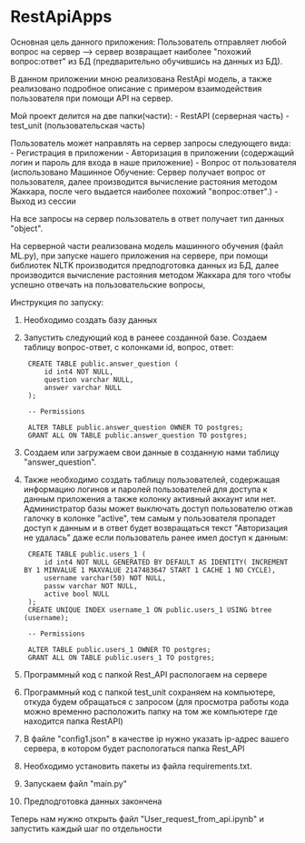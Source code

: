 # RestApiApps

Основная цель данного приложения: Пользователь отправляет любой вопрос на сервер --> сервер возвращает наиболее "похожий вопрос:ответ" из БД (предварительно обучившись на данных из БД).

В данном приложении мною реализована RestApi модель, а также реализовано подробное описание с примером взаимодействия пользователя при помощи API на сервер.

Мой проект делится на две папки(части):
        - RestAPI (серверная часть)
        - test_unit (пользовательская часть)

        
Пользователь может направлять на сервер запросы следующего вида: 
        - Регистрация в приложении
        - Авторизация в приложении (содержащий логин и пароль для входа в наше приложение)
        - Вопрос от пользователя (использовано Машинное Обучение: Сервер получает вопрос от пользователя, далее производится вычисление растояния                                                                                 методом Жаккара, после чего выдается наиболее похожий "вопрос:ответ".)
        - Выход из сессии

На все запросы на сервер пользователь в ответ получает тип данных "object".


На серверной части реализована модель машинного обучения (файл ML.py), при запуске нашего приложения на сервере, при помощи библиотек NLTK производится предподготовка данных из БД, далее производится вычисление растояния методом Жаккара для того чтобы успешно отвечать на пользовательские вопросы,



Инструкция по запуску:
1) Необходимо создать базу данных
2) Запустить следующий код в ранеее созданной базе. Создаем таблицу вопрос-ответ, с колонками id, вопрос, ответ:

        CREATE TABLE public.answer_question (
        	id int4 NOT NULL,
        	question varchar NULL,
        	answer varchar NULL
        );
        
        -- Permissions
        
        ALTER TABLE public.answer_question OWNER TO postgres;
        GRANT ALL ON TABLE public.answer_question TO postgres;

3) Создаем или загружаем свои данные в созданную нами таблицу "answer_question".
   
4) Также необходимо создать таблицу пользователей, содержащая информацию логинов и паролей пользователей для доступа к данным приложения а также колонку активный аккаунт или нет. Администратор базы может выключать доступ пользователю отжав галочку в колонке "active", тем самым у пользователя пропадет доступ к данным и в ответ будет возвращаться текст "Авторизация не удалась" даже если пользователь ранее имел доступ к данным:

        CREATE TABLE public.users_1 (
        	id int4 NOT NULL GENERATED BY DEFAULT AS IDENTITY( INCREMENT BY 1 MINVALUE 1 MAXVALUE 2147483647 START 1 CACHE 1 NO CYCLE),
        	username varchar(50) NOT NULL,
        	passw varchar NOT NULL,
        	active bool NULL
        );
        CREATE UNIQUE INDEX username_1 ON public.users_1 USING btree (username);
        
        -- Permissions
        
        ALTER TABLE public.users_1 OWNER TO postgres;
        GRANT ALL ON TABLE public.users_1 TO postgres;
   
5) Программный код с папкой Rest_API распологаем на сервере
6) Программный код с папкой test_unit сохраняем на компьютере, откуда будем обращаться с запросом (для просмотра работы кода можно временно расположить папку на том же компьютере где находится папка RestAPI)
7) В файле "config1.json" в качестве ip нужно указать ip-адрес вашего сервера, в котором будет распологаться папка Rest_API
8) Необходимо установить пакеты из файла requirements.txt.
9) Запускаем файл "main.py"
10) Предподготовка данных закончена


Теперь нам нужно открыть файл "User_request_from_api.ipynb" 
и запустить каждый шаг по отдельности

